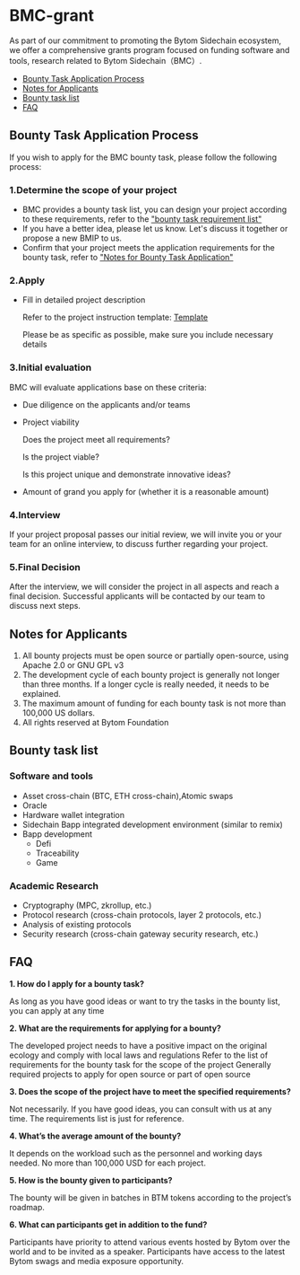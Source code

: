 # BMC-grant

As part of our commitment to promoting the Bytom Sidechain ecosystem, we offer a comprehensive grants program focused on funding software and tools, research related to Bytom Sidechain（BMC）.

- [Bounty Task Application Process](#bounty-task-application-process)
- [Notes for Applicants](#notes-for-applicants)
- [Bounty task list](#Bounty-task-list)
- [FAQ](#FAQ)


## Bounty Task Application Process

If you wish to apply for the BMC bounty task, please follow the following process:

### 1.Determine the scope of your project

- BMC provides a bounty task list, you can design your project according to these requirements, refer to the ["bounty task requirement list"](#Bounty-task-list)
- If you have a better idea, please let us know. Let's discuss it together or propose a new BMIP to us.
- Confirm that your project meets the application requirements for the bounty task, refer to ["Notes for Bounty Task Application" ](#notes-for-applicants)

### 2.Apply 

- Fill in detailed project description

  Refer to the project instruction template: [Template](https://github.com/Bytom/Bytom-Grant/blob/master/template.md)

  Please be as specific as possible, make sure you include necessary details 

### 3.Initial evaluation 

BMC will evaluate applications base on these criteria: 

- Due diligence on the applicants and/or teams 

- Project viability

  Does the project meet all requirements?

  Is the project viable?

  Is this project unique and demonstrate innovative ideas? 

- Amount of grand you apply for (whether it is a reasonable amount) 

### 4.Interview  

If your project proposal passes our initial review, we will invite you or your team for an online interview, to discuss further regarding your project.  

### 5.Final Decision  

After the interview, we will consider the project in all aspects and reach a final decision. Successful applicants will be contacted by our team to discuss next steps.  



## Notes for Applicants

1. All bounty projects must be open source or partially open-source, using Apache 2.0 or GNU GPL v3
2. The development cycle of each bounty project is generally not longer than three months. If a longer cycle is really needed, it needs to be explained.
3. The maximum amount of funding for each bounty task is not more than 100,000 US dollars.
4. All rights reserved at Bytom Foundation




## Bounty task list

### Software and tools
- Asset cross-chain (BTC, ETH cross-chain),Atomic swaps
- Oracle 
- Hardware wallet integration
- Sidechain Bapp integrated development environment (similar to remix)
- Bapp development
  - Defi
  - Traceability
  - Game

### Academic Research
- Cryptography (MPC, zkrollup, etc.)
- Protocol research (cross-chain protocols, layer 2 protocols, etc.)
- Analysis of existing protocols
- Security research (cross-chain gateway security research, etc.)



## FAQ

**1. How do I apply for a bounty task?**

As long as you have good ideas or want to try the tasks in the bounty list, you can apply at any time

**2. What are the requirements for applying for a bounty?**

The developed project needs to have a positive impact on the original ecology and comply with local laws and regulations
Refer to the list of requirements for the bounty task for the scope of the project
Generally required projects to apply for open source or part of open source

**3. Does the scope of the project have to meet the specified requirements?**

Not necessarily. If you have good ideas, you can consult with us at any time. The requirements list is just for reference.

**4. What’s the average amount of the bounty?**

It depends on the workload such as the personnel and working days needed. No more than 100,000 USD for each project. 

**5. How is the bounty given to participants?**

The bounty will be given in batches in BTM tokens according to the project’s roadmap.

**6. What can participants get in addition to the fund?**

Participants have priority to attend various events hosted by Bytom over the world and to be invited as a speaker. Participants have access to the latest Bytom swags and media exposure opportunity. 




